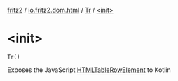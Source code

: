[fritz2](../../index.md) / [io.fritz2.dom.html](../index.md) / [Tr](index.md) / [&lt;init&gt;](./-init-.md)

# &lt;init&gt;

`Tr()`

Exposes the JavaScript [HTMLTableRowElement](https://developer.mozilla.org/en/docs/Web/API/HTMLTableRowElement) to Kotlin

